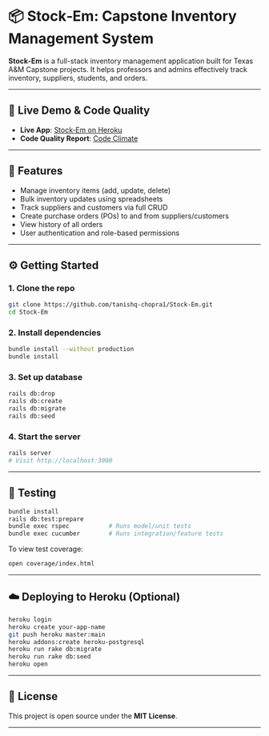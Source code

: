 # 📦 Stock‑Em: Capstone Inventory Management System

**Stock‑Em** is a full-stack inventory management application built for Texas A&M Capstone projects. It helps professors and admins effectively track inventory, suppliers, students, and orders.

---

## 🚀 Live Demo & Code Quality

- **Live App**: [Stock‑Em on Heroku](https://stockem-0caaa6588e50.herokuapp.com/welcome/index)
- **Code Quality Report**: [Code Climate](https://codeclimate.com/github/LOGiC31/Stock-Em)

---

## 🎯 Features

- Manage inventory items (add, update, delete)
- Bulk inventory updates using spreadsheets
- Track suppliers and customers via full CRUD
- Create purchase orders (POs) to and from suppliers/customers
- View history of all orders
- User authentication and role-based permissions

---

## ⚙️ Getting Started

### 1. Clone the repo

```bash
git clone https://github.com/tanishq-chopra1/Stock-Em.git
cd Stock-Em
```

### 2. Install dependencies

```bash
bundle install --without production
bundle install
```

### 3. Set up database

```bash
rails db:drop
rails db:create
rails db:migrate
rails db:seed
```

### 4. Start the server

```bash
rails server
# Visit http://localhost:3000
```

---

## 🧪 Testing

```bash
bundle install
rails db:test:prepare
bundle exec rspec           # Runs model/unit tests
bundle exec cucumber        # Runs integration/feature tests
```

To view test coverage:

```bash
open coverage/index.html
```

---

## ☁️ Deploying to Heroku (Optional)

```bash
heroku login
heroku create your-app-name
git push heroku master:main
heroku addons:create heroku-postgresql
heroku run rake db:migrate
heroku run rake db:seed
heroku open
```
---

## 📝 License

This project is open source under the **MIT License**.

---